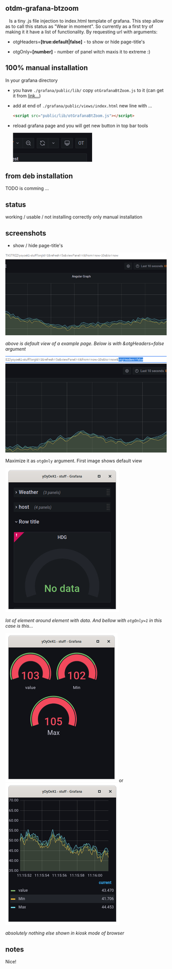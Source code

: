 ## otdm-grafana-btzoom

   Is a tiny .js file injection to index.html template of grafana. This step allow as to call this status as "Wear in moment". So currently as a first try of making it it have a list of functionality. By requesting url with arguments:

- otgHeaders=**[true:default|false]** - to show or hide page-title's
* otgOnly=**[number]** - number of panel witch maxis it to extreme :)

## 100% manual installation

In your grafana directory

* you have `./grafana/public/lib/` copy `otGrafanaBtZoom.js` to it (can get it from [link...](https://github.com/yOyOeK1/oiyshTerminal/blob/main/otdm-grafana-btzoom/data/data/com.termux/files/home/.otdm/grafana-btzoom/otGrafanaBtZoom.js_file_notLink))

* add at end of `./grafana/public/views/index.html` new line with ...
  
  ```html
  <script src="public/lib/otGrafanaBtZoom.js"></script>
  ```

* reload grafana page and you will get new button in top bar tools
  
  ![](./ss_otgBt.png)

## from deb installation

TODO is comming ...

## status

working / usable / not installing correctly only manual installation

## screenshots

* show / hide page-title's

![](./ss_otgHeaders_def.png)

*above is default view of a example page. Below is with &otgHeaders=false argument*

![](./ss_otgHeaders_false.png)

Maximize it as `otgOnly` argument. First image shows default view

![](./ss_otgOnly_def.png)

*lot of element around element with data. And bellow with `otgOnly=1` in this case is this...*

![](./ss_otgOnly_1.png) or ![](./ss_otgOnly_2.png)

*absolutely nothing else shown in kiosk mode of browser*

## notes

Nice!
